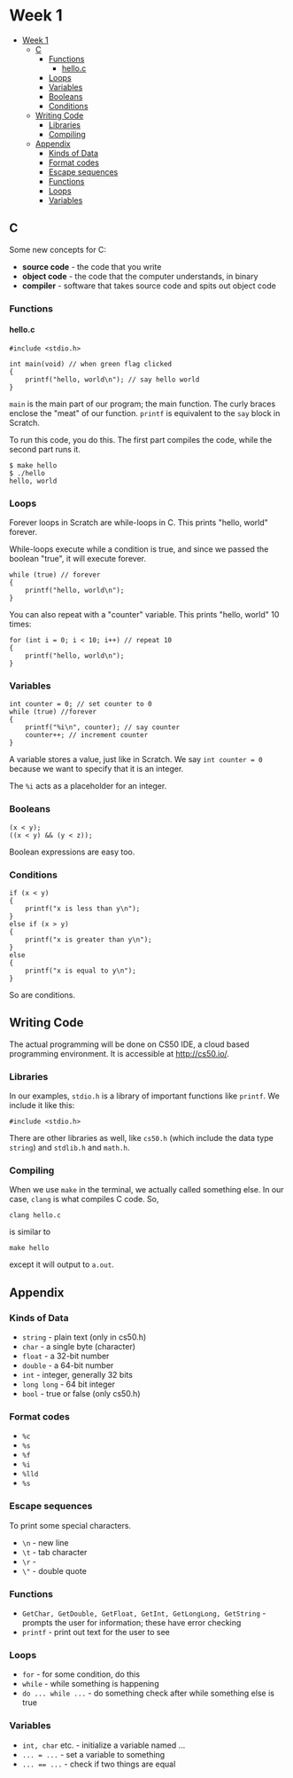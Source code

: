 # Week 1

<!-- toc orderedList:0 depthFrom:1 depthTo:6 -->

- [Week 1](#week-1)
	- [C](#c)
		- [Functions](#functions)
			- [hello.c](#helloc)
		- [Loops](#loops)
		- [Variables](#variables)
		- [Booleans](#booleans)
		- [Conditions](#conditions)
	- [Writing Code](#writing-code)
		- [Libraries](#libraries)
		- [Compiling](#compiling)
	- [Appendix](#appendix)
		- [Kinds of Data](#kinds-of-data)
		- [Format codes](#format-codes)
		- [Escape sequences](#escape-sequences)
		- [Functions](#functions-1)
		- [Loops](#loops-1)
		- [Variables](#variables-1)

<!-- tocstop -->

## C

Some new concepts for C:

- **source code** - the code that you write
- **object code** - the code that the computer understands, in binary
- **compiler** - software that takes source code and spits out object code

### Functions

#### hello.c

```{c}
#include <stdio.h>

int main(void) // when green flag clicked
{
	printf("hello, world\n"); // say hello world
}
```

`main` is the main part of our program; the main function. The curly braces enclose the "meat" of our function. `printf` is equivalent to the `say` block in Scratch.

To run this code, you do this. The first part compiles the code, while the second part runs it.

```{{bash}}
$ make hello
$ ./hello
hello, world
```

### Loops

Forever loops in Scratch are while-loops in C. This prints "hello, world" forever.

While-loops execute while a condition is true, and since we passed the boolean "true", it will execute forever.
```{c}
while (true) // forever
{
	printf("hello, world\n");
}
```

You can also repeat with a "counter" variable. This prints "hello, world" 10 times:
```{c}
for (int i = 0; i < 10; i++) // repeat 10
{
	printf("hello, world\n");
}
```

### Variables

```{c}
int counter = 0; // set counter to 0
while (true) //forever
{
	printf("%i\n", counter); // say counter
	counter++; // increment counter
}
```

A variable stores a value, just like in Scratch. We say `int counter = 0` because we want to specify that it is an integer.

The `%i` acts as a placeholder for an integer.

### Booleans

```{c}
(x < y);
((x < y) && (y < z));
```

Boolean expressions are easy too.

### Conditions

```{c}
if (x < y)
{
	printf("x is less than y\n");
}
else if (x > y)
{
	printf("x is greater than y\n");
}
else
{
	printf("x is equal to y\n");
}
```

So are conditions.

## Writing Code
The actual programming will be done on CS50 IDE, a cloud based programming environment. It is accessible at http://cs50.io/.

### Libraries
In our examples, `stdio.h` is a library of important functions like `printf`. We include it like this:

```{c}
#include <stdio.h>
```

There are other libraries as well, like `cs50.h` (which include the data type `string`) and `stdlib.h` and `math.h`.

### Compiling
When we use `make` in the terminal, we actually called something else. In our case, `clang` is what compiles C code. So,

```{bash}
clang hello.c
```
is similar to
```{bash}
make hello
```
except it will output to `a.out`.

## Appendix

### Kinds of Data
-  `string` - plain text (only in cs50.h)
-  `char` - a single byte (character)
-  `float` - a 32-bit number
-  `double` - a 64-bit number
-  `int` - integer, generally 32 bits
-  `long long` - 64 bit integer
-  `bool` - true or false (only cs50.h)

### Format codes
- `%c`
- `%s`
- `%f`
- `%i`
- `%lld`
- `%s`

### Escape sequences
To print some special characters.

- `\n` - new line
- `\t` - tab character
- `\r` -
- `\"` - double quote

### Functions

- `GetChar, GetDouble, GetFloat, GetInt, GetLongLong, GetString` - prompts the user for information; these have error checking
- `printf` - print out text for the user to see

### Loops

- `for` - for some condition, do this
- `while` - while something is happening
- `do ... while ...` - do something check after while something else is true

### Variables

- `int, char` etc. - initialize a variable named ...
- `... = ...` - set a variable to something
- `... == ...` - check if two things are equal
